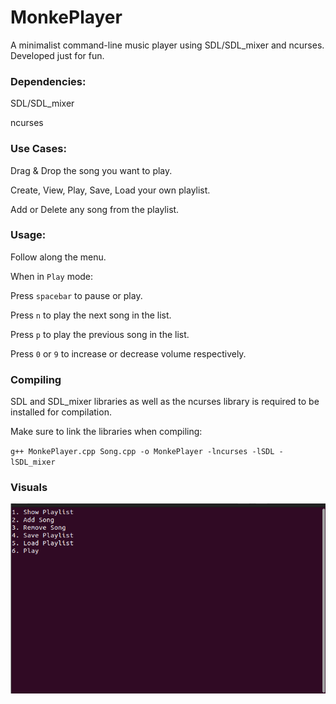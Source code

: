# MonkePlayer

A minimalist command-line music player using SDL/SDL_mixer and ncurses. Developed just for fun.

### Dependencies:

SDL/SDL_mixer

ncurses

### Use Cases:

Drag & Drop the song you want to play.

Create, View, Play, Save, Load your own playlist.

Add or Delete any song from the playlist.

### Usage:

Follow along the menu.

When in `Play` mode:

Press `spacebar` to pause or play.

Press `n` to play the next song in the list.

Press `p` to play the previous song in the list.

Press `0` or `9` to increase or decrease volume respectively.

### Compiling

SDL and SDL_mixer libraries as well as the ncurses library is required to be installed for compilation.

Make sure to link the libraries when compiling:

`g++ MonkePlayer.cpp Song.cpp -o MonkePlayer -lncurses -lSDL -lSDL_mixer`

### Visuals

![Main Menu](visuals/main.png)
